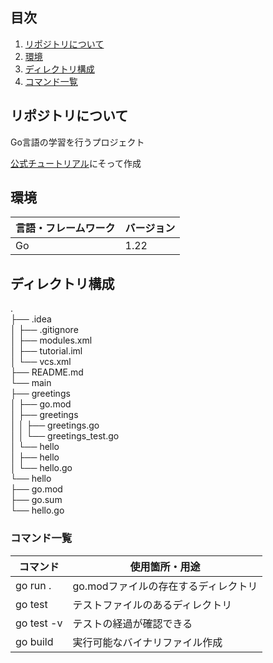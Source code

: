 ## 目次

1. [リポジトリについて](#リポジトリについて)
2. [環境](#環境)
3. [ディレクトリ構成](#ディレクトリ構成)
4. [コマンド一覧](#コマンド一覧)


## リポジトリについて
Go言語の学習を行うプロジェクト

[公式チュートリアル](https://go.dev/doc/tutorial/)にそって作成

## 環境

| 言語・フレームワーク            | バージョン   |
|-----------------------|---------|
| Go                    | 1.22    |

## ディレクトリ構成

<!-- Treコマンドを使ってディレクトリ構成を記載 -->

.<br>
├── .idea<br>
│   ├── .gitignore<br>
│   ├── modules.xml<br>
│   ├── tutorial.iml<br>
│   └── vcs.xml<br>
├── README.md<br>
└── main<br>
├── greetings<br>
│   ├── go.mod<br>
│   ├── greetings<br>
│   │   ├── greetings.go<br>
│   │   └── greetings_test.go<br>
│   └── hello<br>
│       ├── hello<br>
│       └── hello.go<br>
└── hello<br>
├── go.mod<br>
├── go.sum<br>
└── hello.go<br>

### コマンド一覧

| コマンド       | 使用箇所・用途               |
|------------|-----------------------|
| go run .   | go.modファイルの存在するディレクトリ |
| go test    | テストファイルのあるディレクトリ      |
| go test -v | テストの経過が確認できる          |
| go build   | 実行可能なバイナリファイル作成       |
